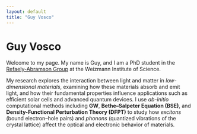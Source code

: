 ```yaml
---
layout: default
title: "Guy Vosco"
---
```


# Guy Vosco

Welcome to my page. My name is Guy, and I am a PhD student in the [Refaely-Abramson Group](https://www.weizmann.ac.il/MCMS/Sivan/home) at the Weizmann Institute of Science.

My research explores the interaction between light and matter in *low-dimensional materials*, examining how these materials absorb and emit light, and how their fundamental properties influence applications such as efficient solar cells and advanced quantum devices.
I use *ab-initio* computational methods including **GW**, **Bethe–Salpeter Equation (BSE)**, and **Density-Functional Perturbation Theory (DFPT)** to study how *excitons* (bound electron–hole pairs) and *phonons* (quantized vibrations of the crystal lattice) affect the optical and electronic behavior of materials.
